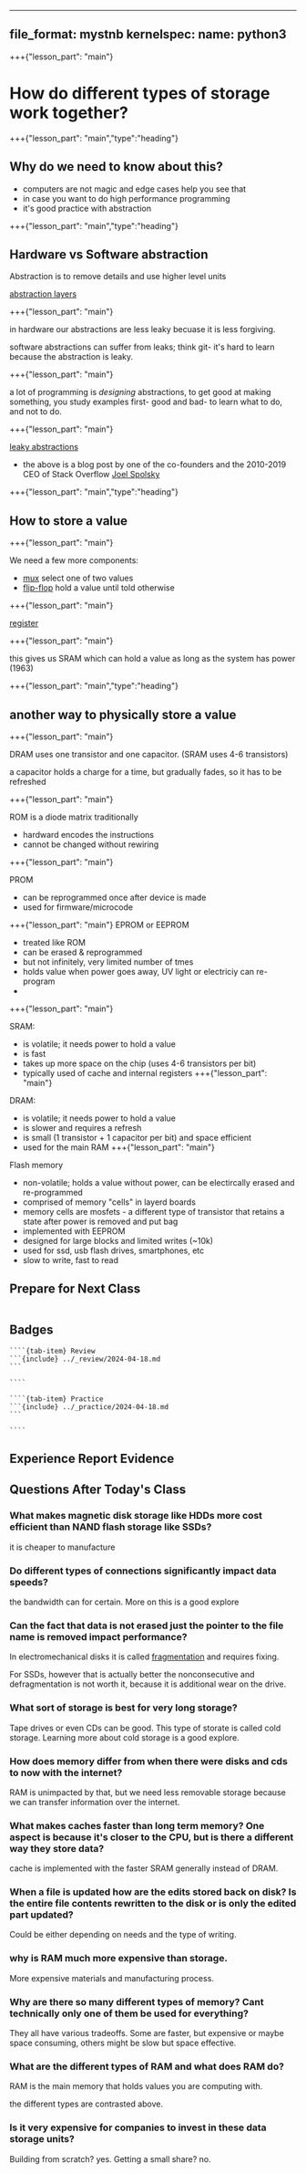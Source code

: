 
---
file_format: mystnb
kernelspec:
    name: python3
---


+++{"lesson_part": "main"}
# How do different types of storage work together?



+++{"lesson_part": "main","type":"heading"}

## Why do we need to know about this? 


- computers are not magic and edge cases help you see that
- in case you want to do high performance programming
- it's good practice with abstraction 




+++{"lesson_part": "main","type":"heading"}

## Hardware vs Software abstraction


Abstraction is to remove details and use higher level units 



[abstraction layers]()


+++{"lesson_part": "main"}


in hardware our abstractions are less leaky becuase it is less forgiving.  

software abstractions can suffer from leaks; think git- it's hard to learn because the abstraction is leaky. 



+++{"lesson_part": "main"}


a lot of programming is *designing* abstractions, to get good at making something, you study examples first- good and bad- to learn what to do, and not to do. 


+++{"lesson_part": "main"}

[leaky abstractions](https://www.joelonsoftware.com/2002/11/11/the-law-of-leaky-abstractions/)


- the above is a blog post by one of the co-founders and the 2010-2019 CEO of Stack Overflow [Joel Spolsky](https://www.joelonsoftware.com/about-me/)


+++{"lesson_part": "main","type":"heading"}

## How to store a value 



+++{"lesson_part": "main"}


We need a few more components: 

- [mux](https://lodev.org/logicemu/#id=mux) select one of two values
- [flip-flop](https://lodev.org/logicemu/#) hold a value until told otherwise




+++{"lesson_part": "main"}


[register](https://lodev.org/logicemu/#id=register)



+++{"lesson_part": "main"}


this gives us SRAM which can hold a value as long as the system has power 
(1963)



+++{"lesson_part": "main","type":"heading"}

## another way to physically store a value 


+++{"lesson_part": "main"}


DRAM uses one transistor and one capacitor. (SRAM uses 4-6 transistors)

a capacitor holds a charge for a time, but gradually fades, so it has to be refreshed



+++{"lesson_part": "main"}

ROM is a diode matrix traditionally
- hardward encodes the instructions
- cannot be changed without rewiring

+++{"lesson_part": "main"}

PROM
- can be reprogrammed once after device is made
- used for firmware/microcode

+++{"lesson_part": "main"}
EPROM or EEPROM
- treated like ROM
- can be erased & reprogrammed
- but not infinitely, very limited number of tmes
- holds value when power goes away, UV light or electriciy can re-program
-  

+++{"lesson_part": "main"}

SRAM:

- is volatile; it needs power to hold a value
- is fast 
- takes up more space on the chip (uses 4-6 transistors per bit)
- typically used of cache and internal registers
+++{"lesson_part": "main"}

DRAM: 
- is volatile;  it needs power to hold a value
- is slower and requires a refresh
- is small (1 transistor + 1 capacitor per bit) and space efficient
- used for the main RAM
+++{"lesson_part": "main"}

Flash memory 
- non-volatile; holds a value without power, can be electircally erased and re-programmed
- comprised of memory "cells" in layerd boards
- memory cells are mosfets - a different type of transistor that retains a state after power is removed and put bag
- implemented with EEPROM 
- designed for large blocks and limited writes (~10k)
- used for ssd, usb flash drives, smartphones, etc
- slow to write, fast to read




## Prepare for Next Class 

```{include} ../_prepare/2024-04-23.md
```

## Badges

`````{tab-set}
````{tab-item} Review
```{include} ../_review/2024-04-18.md
```

````

````{tab-item} Practice
```{include} ../_practice/2024-04-18.md
```

````
`````



## Experience Report Evidence

## Questions After Today's Class 

### What makes magnetic disk storage like HDDs more cost efficient than NAND flash storage like SSDs?

it is cheaper to manufacture 

### Do different types of connections significantly impact data speeds? 

the bandwidth can for certain.  More on this is a good explore

### Can the fact that data is not erased just the pointer to the file name is removed impact performance?

In electromechanical disks it is called [fragmentation](https://en.wikipedia.org/wiki/Defragmentation) and requires fixing. 

For SSDs, however that is actually better the nonconsecutive and defragmentation is not worth it, because it is additional wear on the drive. 

### What sort of storage is best for very long storage?

Tape drives or even CDs can be good.  This type of storate is called cold storage.  Learning more about cold storage is a good explore. 

### How does memory differ from when there were disks and cds to now with the internet?

RAM is unimpacted by that, but we need less removable storage because we can transfer information over the internet. 

### What makes caches faster than long term memory? One aspect is because it's closer to the CPU, but is there a different way they store data?

cache is implemented with the faster SRAM generally instead of DRAM. 

### When a file is updated how are the edits stored back on disk? Is the entire file contents rewritten to the disk or is only the edited part updated?

Could be either depending on needs and the type of writing. 

### why is RAM much more expensive than storage.

More expensive materials and manufacturing process. 

### Why are there so many different types of memory? Cant technically only one of them be used for everything?

They all have various tradeoffs. Some are faster, but expensive or maybe space consuming, others might be slow but space effective. 

### What are the different types of RAM and what does RAM do?

RAM is the main memory that holds values you are computing with. 

the different types are contrasted above. 


### Is it very expensive for companies to invest in these data storage units?

Building from scratch? yes. Getting a small share? no. 